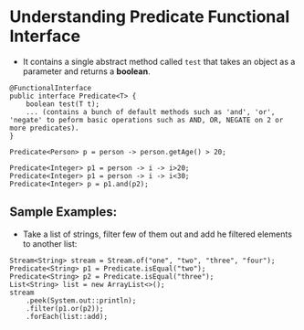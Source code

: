 # Understanding Predicate Functional Interface

- It contains a single abstract method called `test` that takes an object as a parameter and returns a **boolean**.

```
@FunctionalInterface
public interface Predicate<T> {
    boolean test(T t);
    ... (contains a bunch of default methods such as 'and', 'or', 'negate' to peform basic operations such as AND, OR, NEGATE on 2 or more predicates).
}
```

```
Predicate<Person> p = person -> person.getAge() > 20;
```

```
Predicate<Integer> p1 = person -> i -> i>20;
Predicate<Integer> p1 = person -> i -> i<30;
Predicate<Integer> p = p1.and(p2);
```

## Sample Examples:

- Take a list of strings, filter few of them out and add he filtered elements to another list:

```
Stream<String> stream = Stream.of("one", "two", "three", "four");
Predicate<String> p1 = Predicate.isEqual("two");
Predicate<String> p2 = Predicate.isEqual("three");
List<String> list = new ArrayList<>();
stream
    .peek(System.out::println);
    .filter(p1.or(p2));
    .forEach(list::add);
```
